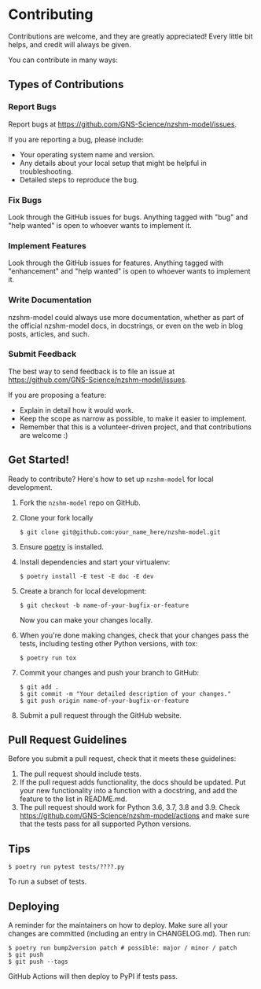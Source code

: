 # Contributing

Contributions are welcome, and they are greatly appreciated! Every little bit
helps, and credit will always be given.

You can contribute in many ways:

## Types of Contributions

### Report Bugs

Report bugs at https://github.com/GNS-Science/nzshm-model/issues.

If you are reporting a bug, please include:

- Your operating system name and version.
- Any details about your local setup that might be helpful in troubleshooting.
- Detailed steps to reproduce the bug.

### Fix Bugs

Look through the GitHub issues for bugs. Anything tagged with "bug" and "help
wanted" is open to whoever wants to implement it.

### Implement Features

Look through the GitHub issues for features. Anything tagged with "enhancement"
and "help wanted" is open to whoever wants to implement it.

### Write Documentation

nzshm-model could always use more documentation, whether as part of the
official nzshm-model docs, in docstrings, or even on the web in blog posts,
articles, and such.

### Submit Feedback

The best way to send feedback is to file an issue at https://github.com/GNS-Science/nzshm-model/issues.

If you are proposing a feature:

- Explain in detail how it would work.
- Keep the scope as narrow as possible, to make it easier to implement.
- Remember that this is a volunteer-driven project, and that contributions
  are welcome :)

## Get Started!

Ready to contribute? Here's how to set up `nzshm-model` for local development.

1. Fork the `nzshm-model` repo on GitHub.
2. Clone your fork locally

   ```
   $ git clone git@github.com:your_name_here/nzshm-model.git
   ```

3. Ensure [poetry](https://python-poetry.org/docs/) is installed.
4. Install dependencies and start your virtualenv:

   ```
   $ poetry install -E test -E doc -E dev
   ```

5. Create a branch for local development:

   ```
   $ git checkout -b name-of-your-bugfix-or-feature
   ```

   Now you can make your changes locally.

6. When you're done making changes, check that your changes pass the
   tests, including testing other Python versions, with tox:

   ```
   $ poetry run tox
   ```

7. Commit your changes and push your branch to GitHub:

   ```
   $ git add .
   $ git commit -m "Your detailed description of your changes."
   $ git push origin name-of-your-bugfix-or-feature
   ```

8. Submit a pull request through the GitHub website.

## Pull Request Guidelines

Before you submit a pull request, check that it meets these guidelines:

1. The pull request should include tests.
2. If the pull request adds functionality, the docs should be updated. Put
   your new functionality into a function with a docstring, and add the
   feature to the list in README.md.
3. The pull request should work for Python 3.6, 3.7, 3.8 and 3.9. Check
   https://github.com/GNS-Science/nzshm-model/actions
   and make sure that the tests pass for all supported Python versions.

## Tips

```
$ poetry run pytest tests/????.py
```

To run a subset of tests.

## Deploying

A reminder for the maintainers on how to deploy.
Make sure all your changes are committed (including an entry in CHANGELOG.md).
Then run:

```
$ poetry run bump2version patch # possible: major / minor / patch
$ git push
$ git push --tags
```

GitHub Actions will then deploy to PyPI if tests pass.
